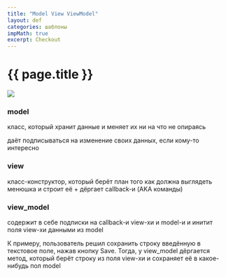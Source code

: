 ```yaml
---
title: "Model View ViewModel"
layout: def
categories: шаблоны
impMath: true
excerpt: Checkout
---
```


# {{ page.title }}

![](https://user-images.githubusercontent.com/1812129/68319232-446cf900-00be-11ea-92cf-cad817b2af2c.png)

### model

класс, который хранит данные и меняет их ни на что не опираясь

даёт подписываться на изменение своих данных, если кому-то интересно

### view

класс-конструктор, который берёт план того как должна выглядеть менюшка и строит её + дёргает callback-и (AKA команды)

### view_model

содержит в себе подписки на callback-и view-хи и model-и
и инитит поля view-хи данными из model

К примеру, пользователь решил сохранить строку введённую в текстовое поле, нажав кнопку Save.
Тогда, у view_model дёргается метод, который берёт строку из поля view-хи и сохраняет её в какое-нибудь пол model
